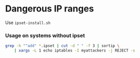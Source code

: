 # Dangerous IP ranges

Use `ipset-install.sh`

### Usage on systems without ipset

```bash
grep -h "^add" *.ipset | cut -d " " -f 3 | sortip \
    | xargs -L 1 echo iptables -I myattackers -j REJECT -s
```
